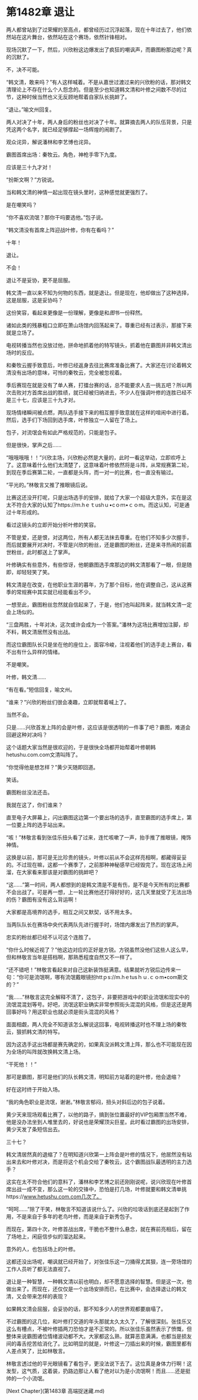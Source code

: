 # 第1482章 退让

两人都曾站到了过荣耀的至高点，都曾经历过沉浮起落，现在十年过去了，他们依然站在这片舞台，依然站在这个赛场，依然针锋相对。

现场沉默了一下，然后，兴欣粉这边爆发出了疯狂的嘲讽声，而霸图粉那边呢？真的沉默了。

不，决不可能。

“韩文清，敢来吗？”有人这样喊着。不是从嘉世过渡过来的兴欣粉的话，那对韩文清理论上不存在什么个人怨念的。但是至少也知道韩文清和叶修之间数不尽的过节，这种时候当然也义无反顾地帮着自家队长挑衅了。

“退让。”喻文州回复。

两人对决了十年，两人身后的粉丝也对决了十年。就算摘去两人的队伍背景，只是凭这两个名字，就已经足够撑起一场辉煌的闹剧了。

观众诧异，解说潘林和李艺博也诧异。

霸图首席出场：秦牧云。角色，神枪手零下九度。

应该是三十九才对！

“扮斯文啊？”方锐说。

当和韩文清的神情一起出现在镜头里时，这种感觉就更强烈了。

是在嘲笑吗？

“你不喜欢流氓？那你干吗要选他。”包子说。

“韩文清没有首席上阵迎战叶修，你有在看吗？”

十年！

退让。

不会！

退让不是妥协，更不是屈服。

韩文清一直以来不知为何物的东西，就是退让。但是现在，他却做出了这种选择，这是屈服，这是妥协吗？

这份笑容，看起来更像是一份理解，更像是和*图*书一份释然。

诸如此类的残暴粗口立即在萧山场馆内回荡起来了。尊重已经有过表示，那接下来就是立场了。

电视转播当然也没放过他，拼命地抓着他的特写镜头，抓着他在霸图并非韩文清出场时的反应。

和秦牧云握手致意后，叶修已经返身去往比赛席准备比赛了。大家还在讨论着韩文清没有出场的意味，可怜的秦牧云，完全被忽视着。

季后赛现在就是没有了单人赛，打擂台赛的话，总不能要求人去一挑五吧？所以两次击败对方首席出战的胜绩，就已经被归纳进去，不少人在强调叶修的连胜已经不是三十七，应该是三十九才对。

现场情绪瞬间被点燃，两队选手接下来的相互握手致意就在这样的喧闹中进行着。然后，选手们下场回到选手席，叶修独立一人留在了场上。

包子，对流氓会有如此严格规范的，只能是包子。

但是很快，掌声之后……

“哦哦哦哦！！”兴欣主场，兴欣粉必然是大量的，此时一看这举动，立即欢呼上了。这意味着什么他们太清楚了，这意味着叶修依然将是斗阵，从常规赛第二轮，到现在季后赛第二轮，一直都是头阵，而一对一的比赛，也一直没有输过。

“平光的。”林敬言又推了推眼镜后说。

比赛这还没开打呢，只是出场选手的安排，就给了大家一个超级大意外，实在是这太不符合大家的认知了https://ｍ.hｅｔushｕ•cｏｍ•ｃｏm。而这认知，可是通过十年形成的。

看过这镜头的立即开始分析叶修的笑容。

不管是爱，还是恨，对这两位，所有人都无法抹去尊重。在他们不知多少次握手，而后就要展开对决时，不管是兴欣的粉丝，还是霸图的粉丝，还是来寻热闹的前嘉世粉丝，此时都送上了掌声。

叶修确实有些意外，有些惊讶，他朝霸图选手席那边的韩文清那看了一眼，但是随即，却轻轻笑了笑。

韩文清是在改变，在他职业生涯的暮年，为了那个目标，他在调整自己，这从这赛季的常规赛中其实就已经能看出不少。

一想至此，霸图粉丝忽然就自信起来了，于是，他们也叫起阵来，就当韩文清一定会上场似的。

“三盘两胜，十年对决，这次或许会成为一个答案。”潘林为这场比赛增加注脚，却不料，韩文清居然没有出战。

而这位霸图队长只是坐在他的座位上，面容冷峻，注视着他们的选手走上赛台，看不出有什么异样的情绪。

不是嘲笑。

叶修，韩文清……

“有在看。”短信回复，喻文州。

“谁来？”兴欣的粉丝们很会凑趣，立即就帮着喊上了。

当然不会。

只是……兴欣首发上阵的会是叶修，这应该是很透明的一件事了吧？霸图，难道会回避这种对决吗？

这个话题大家当然是很欢迎的，于是很快全场都开始帮着叶修朝韩hetushu.com.com文清叫阵了。

“你觉得他是想怎样？”黄少天随即回道。

笑话。

霸图粉丝没法还击。

我就在这了，你们谁来？

直至电子大屏幕上，闪出霸图这边第一个要出场的选手，直至霸图的选手席上，第一位要上阵的选手站出来。

“咳！”林敬言看到张佳乐扭头看了过来，连忙咳嗽了一声，抬手推了推眼镜，掩饰神情。

这换是以前，那可是无比珍贵的镜头，叶修以前从不会这样亮相啊，都藏得妥妥的。不过现在嘛，这都一个赛季了，之前那种神秘感早已经毁完了。现在这场上闲溜，在大家看来那该是对霸图的挑衅吧？

“这……”第一时间，两人都想到的是韩文清是不是有伤，是不是今天所有的比赛都不会出战了。可是再一想，上一轮比赛他还打得好好的，这几天里就受了无法出场的伤？霸图有没有这么背运啊！

大家都是高境界的选手，相互之间又默契，话不用太多。

当两队队长在赛场中央代表两队先进行握手时，场馆内爆发出了热烈的掌声。

忠实的粉丝都已经不认可这个连胜了。

“你什么时候近视了？”他这边对应的正好是方锐。方锐虽然没他们这些人这么早，但和林敬言当年是搭档啊，那熟悉程度自然又不一样了。

“还不错吧！”林敬言看起来对自己这新装饰挺满意。结果就听方锐后边传来一句：“你可是流氓啊，哪有流氓戴眼镜扮httｐs://m.hｅtusｈｕ.ｃｏm•com斯文的？”

“我……”林敬言这完全解释不清了，这包子，非要把游戏中的职业流氓和现实中的流氓混混划等号。好吧，流氓这职业确实非常参照街头混混的风格，但是这还是两回事好吗？用这职业也就必须是街头混混的风格？

面面相觑，两人完全不知道该怎么解说这回事，电视转播这时也不理上场的秦牧云，狠抓韩文清的特写。

因为这选手这出场都是赛先确定的，如果真没派韩文清上阵，那么也不可能现在因为全场的叫阵就改换韩文清上场。

“干死他！！”

那可是霸图，那可是他们的队长韩文清，明知前方站着的是叶修，他会退缩？

好在这时终于开始入场。

“我的角色职业是流氓，谢谢。”林敬言郁闷，扭头对斜后边的包子说着。

黄少天来现场观看比赛了，以他的路子，搞到张位置最好的VIP包厢票当然不难，他是没办法坐到人堆里去的，好说也是荣耀顶尖巨星。此时看过霸图的出场安排，黄少天发了条短信出去。

三十七？

韩文清居然真的退缩了？在明知道兴欣第一上阵会是叶修的情况下，他居然没有站出来去和叶修对决，而是将这个机会交给了秦牧云，这个霸图战队最透明的主力选手？

这实在太不符合他们的意料了，潘林和李艺博之前还刚刚说呢，说兴欣现在叶修首席出战一成不变，那么这一轮的交锋中，恐怕是打几场，叶修就要和韩文清单挑https://www.hetushu.com.com几次了。

“呵呵……”除了干笑，林敬言不知道该说什么了。兴欣的垃圾话到底还是起到了作用，不是来自于多年的老鸟叶修，而是来自于新秀包子。

而现在，第四十次，叶修首战出席，干脆也不整什么悬念，就在赛前亮相后，留在了场地上，闲庭信步似的溜达起来。

意外的人，也包括场上的叶修。

这都还没出场呢，嘲讽就已经开始了，对张佳乐这一刀捅得尤其狠，连一旁场馆的工作人员听了都无法直视了。

退让是一种智慧，一种韩文清以前也明白，却不愿意选择的智慧。但是这一次，他做出来了。而现在，还仅仅是一个出场安排而已，在比赛中，会选择退让的韩文清，又会带来怎样的表现？

如果韩文清会屈服，会妥协的话，那不知多少人的世界观都要崩塌了。

不过霸图的这几位，和叶修打交道的年头那就太久太久了，了解很深刻。张佳乐又这么有槽点，不被叶修插两刀恐怕才是不正常的。所以张佳乐虽然表示了愤慨，但整体来说霸图诸位情绪波动都不大。大家都这么熟，就算恶意满满，也都当是损友间的毒舌挖苦给消化了。比如明显的就是，叶修这一刀插出来的时候，霸图里都有人差点笑了，比如林敬言。

林敬言透过他的平光眼镜看了看包子，更没法说下去了。这位真是身体力行啊！这发型，这气质，这着装，扔路边那让人看了绝对以为是小流氓啊！而且……还是挺帅的一个小流氓。



[Next Chapter](第1483章 高端捉迷藏.md)
